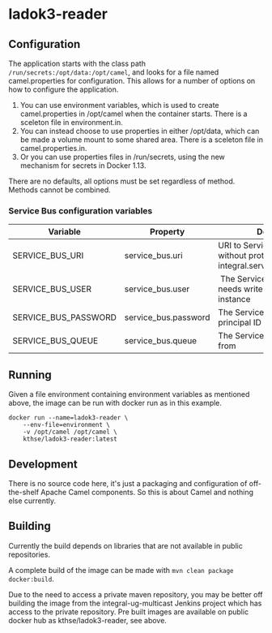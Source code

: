 # ladok3-reader

## Configuration

The application starts with the class path `/run/secrets:/opt/data:/opt/camel`, and
looks for a file named camel.properties for configuration. This allows for a number
of options on how to configure the application.

1. You can use environment variables, which is used to create camel.properties in /opt/camel
   when the container starts. There is a sceleton file in environment.in.
1. You can instead choose to use properties in either /opt/data, which can be made a volume
   mount to some shared area. There is a sceleton file in camel.properties.in.
1. Or you can use properties files in /run/secrets, using the new mechanism for secrets in Docker
   1.13.

There are no defaults, all options must be set regardless of method. Methods cannot
be combined.

### Service Bus configuration variables

| Variable | Property | Description |
|----------|----------|---------------------|
| SERVICE_BUS_URI | service_bus.uri | URI to Service Bus instance, without protocol, e.g: kth-integral.servicebus.windows.net |
| SERVICE_BUS_USER | service_bus.user | The Service Bus principal ID, needs write access to the entire instance |
| SERVICE_BUS_PASSWORD | service_bus.password | The Service Bus key for the principal ID |
| SERVICE_BUS_QUEUE | service_bus.queue | The Service Bus queue to read from |

## Running

Given a file environment containing environment variables as mentioned above, the image can be run with docker run as in this example.

```
docker run --name=ladok3-reader \
    --env-file=environment \
    -v /opt/camel /opt/camel \
    kthse/ladok3-reader:latest
```

## Development

There is no source code here, it's just a packaging and configuration of off-the-shelf
Apache Camel components. So this is about Camel and nothing else currently.

## Building

Currently the build depends on libraries that are not available in public
repositories.

A complete build of the image can be made with `mvn clean package docker:build`.

Due to the need to access a private maven repository, you may be better off building
the image from the integral-ug-multicast Jenkins project which has access to the
private repository. Pre built images are available on public docker hub as
kthse/ladok3-reader, see above.

